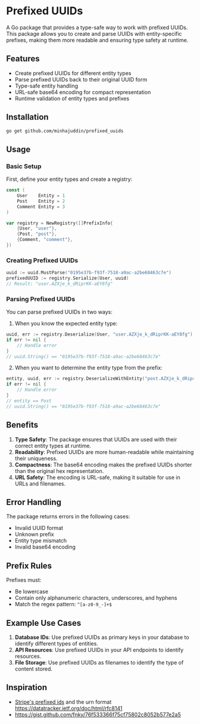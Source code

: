 # Prefixed UUIDs

A Go package that provides a type-safe way to work with prefixed UUIDs. This package allows you to create and parse UUIDs with entity-specific prefixes, making them more readable and ensuring type safety at runtime.

## Features

- Create prefixed UUIDs for different entity types
- Parse prefixed UUIDs back to their original UUID form
- Type-safe entity handling
- URL-safe base64 encoding for compact representation
- Runtime validation of entity types and prefixes

## Installation

```bash
go get github.com/minhajuddin/prefixed_uuids
```

## Usage

### Basic Setup

First, define your entity types and create a registry:

```go
const (
    User    Entity = 1
    Post    Entity = 2
    Comment Entity = 3
)

var registry = NewRegistry([]PrefixInfo{
    {User, "user"},
    {Post, "post"},
    {Comment, "comment"},
})
```

### Creating Prefixed UUIDs

```go
uuid := uuid.MustParse("0195e37b-f93f-7518-a9ac-a2be68463c7e")
prefixedUUID := registry.Serialize(User, uuid)
// Result: "user.AZXje_k_dRiprKK-aEY8fg"
```

### Parsing Prefixed UUIDs

You can parse prefixed UUIDs in two ways:

1. When you know the expected entity type:
```go
uuid, err := registry.Deserialize(User, "user.AZXje_k_dRiprKK-aEY8fg")
if err != nil {
    // Handle error
}
// uuid.String() == "0195e37b-f93f-7518-a9ac-a2be68463c7e"
```

2. When you want to determine the entity type from the prefix:
```go
entity, uuid, err := registry.DeserializeWithEntity("post.AZXje_k_dRiprKK-aEY8fg")
if err != nil {
    // Handle error
}
// entity == Post
// uuid.String() == "0195e37b-f93f-7518-a9ac-a2be68463c7e"
```

## Benefits

1. **Type Safety**: The package ensures that UUIDs are used with their correct entity types at runtime.
2. **Readability**: Prefixed UUIDs are more human-readable while maintaining their uniqueness.
3. **Compactness**: The base64 encoding makes the prefixed UUIDs shorter than the original hex representation.
4. **URL Safety**: The encoding is URL-safe, making it suitable for use in URLs and filenames.

## Error Handling

The package returns errors in the following cases:
- Invalid UUID format
- Unknown prefix
- Entity type mismatch
- Invalid base64 encoding

## Prefix Rules

Prefixes must:
- Be lowercase
- Contain only alphanumeric characters, underscores, and hyphens
- Match the regex pattern: `^[a-z0-9_-]+$`

## Example Use Cases

1. **Database IDs**: Use prefixed UUIDs as primary keys in your database to identify different types of entities.
2. **API Resources**: Use prefixed UUIDs in your API endpoints to identify resources.
3. **File Storage**: Use prefixed UUIDs as filenames to identify the type of content stored.


## Inspiration

- [Stripe's prefixed ids](https://docs.stripe.com/api) and the urn format https://datatracker.ietf.org/doc/html/rfc8141
- https://gist.github.com/fnky/76f533366f75cf75802c8052b577e2a5
